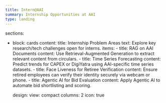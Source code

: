 ```yaml
---
title: Intern@AAI
summary: Internship Opportunities at AAI
type: landing
---
```


sections:
  - block: cards
    content: 
      title: Internship Problem Areas
      text: Explore key research/tech challenges open for interns.
      items:
        - title: RAG on AAI Documents
          content: Use Retrieval-Augmented Generation to extract relevant content from circulars.
        - title: Time Series Forecasting
          content: Predict trends for CAPEX or DigiYatra using AAI-specific time series datasets.
        - title: Face Liveness for Retiree Verification
          content: Ensure retired employees can verify their identity securely via webcam or phone.
        - title: Agentic AI for Bid Evaluation
          content: Apply Agentic AI to automate bid shortlisting and scoring.

    design:
      view: compact
      columns: 2
      icon: true
